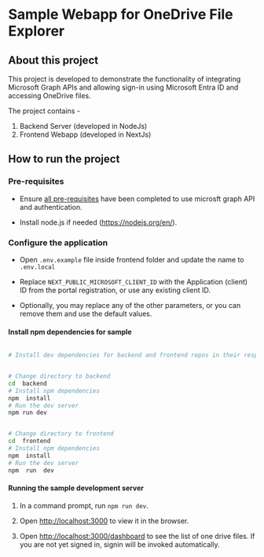 # Sample Webapp for OneDrive File Explorer

## About this project

This project is developed to demonstrate the functionality of integrating Microsoft Graph APIs and allowing sign-in using Microsoft Entra ID and accessing OneDrive files.

The project contains -

1. Backend Server (developed in NodeJs)
2. Frontend Webapp (developed in NextJs)

## How to run the project

### Pre-requisites

- Ensure [all pre-requisites](https://learn.microsoft.com/en-us/graph/auth-register-app-v2) have been completed to use microsft graph API and authentication.

- Install node.js if needed (<https://nodejs.org/en/>).

### Configure the application

- Open `.env.example` file inside frontend folder and update the name to `.env.local`

- Replace `NEXT_PUBLIC_MICROSOFT_CLIENT_ID` with the Application (client) ID from the portal registration, or use any existing client ID.

- Optionally, you may replace any of the other parameters, or you can remove them and use the default values.

#### Install npm dependencies for sample

```bash

# Install dev dependencies for backend and frontend repos in their respective root folders and start the server and webapp


# Change directory to backend
cd  backend
# Install npm dependencies
npm  install
# Run the dev server
npm run dev


# Change directory to frontend
cd  frontend
# Install npm dependencies
npm  install
# Run the dev server
npm  run  dev

```

#### Running the sample development server

1. In a command prompt, run `npm run dev`.

1. Open [http://localhost:3000](http://localhost:3000) to view it in the browser.

1. Open [http://localhost:3000/dashboard](http://localhost:3000/dashboard) to see the list of one drive files. If you are not yet signed in, signin will be invoked automatically.
